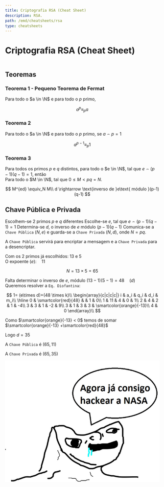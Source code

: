 ```yaml
---
title: Criptografia RSA (Cheat Sheet)
description: RSA.
path: /emd/cheatsheets/rsa
type: cheatsheets
---
```


# Criptografia RSA (Cheat Sheet)

```toc

```

## Teoremas

### Teorema 1 - Pequeno Teorema de Fermat

Para todo o $a \in \N$ e para todo o $p$ primo,

$$a^p\equiv_pa$$

### Teorema 2

Para todo o $a \in \N$ e para todo o $p$ primo, se $a \frown p = 1$

$$a^{p-1}\equiv_p 1$$

### Teorema 3

Para todos os primos $p$ e $q$ distintos, para todo o $e \in \N$, tal que $e \frown (p-1)(q-1) = 1$, então  
Para todo o $M \in \N$, tal que $0 \leq M < pq = N$.

$$
M^{ed} \equiv_N M\\
d \rightarrow \text{inverso de }e\text{ módulo }(p-1)(q-1)
$$

## Chave Pública e Privada

Escolhem-se 2 primos $p$ e $q$ diferentes
Escolhe-se $e$, tal que $e \frown (p-1)(q-1)=1$
Determina-se $d$, o inverso de $e$ módulo $(p-1)(q-1)$
Comunica-se a `Chave Pública` $(N,e)$ e guarda-se a `Chave Privada` $(N,d)$, onde $N = pq$.

A `Chave Pública` servirá para encriptar a mensagem e a `Chave Privada` para a desencriptar.

Com os 2 primos já escolhidos: $13$ e $5$  
O expoente $(e): \quad 11$

$$N = 13\times5 = 65$$

Falta determinar o inverso de $e$, módulo $(13-1)(5-1) = 48 \quad (d)$  
Queremos resolver a `Eq. Diofantina`:

$$
1= (e\times d)+(48 \times k)\\
\begin{array}{c|c|c|c|}
i & a_i & q_i & d_i & m_i\\
\hline
0 & \smartcolor{red}{48} &  & 1 & 0\\
1 & 11 & 4 & 0 & 1\\
2 & 4 & 2 & 1 & -4\\
3 & 3 & 1 & -2 & 9\\
3 & 1 & 3 & 3 & \smartcolor{orange}{-13}\\
4 & 0
\end{array}\\
$$

Como $\smartcolor{orange}{-13} < 0$ temos de somar $\smartcolor{orange}{-13} +\smartcolor{red}{48}$

Logo $d = 35$

A `Chave Pública` é $(65,11)$

A `Chave Privada` é $(65,35)$

![EZHACKS](./assets/0002-hack.jpg#dark=3)
